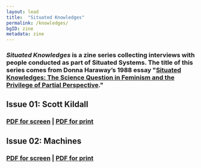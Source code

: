 ```yaml
---
layout: lead
title:  "Situated Knowledges"
permalink: /knowledges/
bgID: zine
metadata: zine
---
```

### *Situated Knowledges* is a zine series collecting interviews with people conducted as part of Situated Systems. The title of this series comes from Donna Haraway’s 1988 essay "[Situated Knowledges: The Science Question in Feminism and the Privilege of Partial Perspective](https://www.dropbox.com/s/nqshmza7kd76xdx/Haraway1988.pdf?dl=0)."

<div class="zine row" markdown="1">

## Issue 01: Scott Kildall

### [PDF for screen](01/situatedsystems_zine01_screen.pdf) | [PDF for print](01/situatedsystems_zine01_diy.pdf)

</div>

<div class="zine row" markdown="1">

## Issue 02: Machines

### [PDF for screen](02/situatedsystems_zine02_screen.pdf) | [PDF for print](02/situatedsystems_zine02_diy.pdf)

</div>
